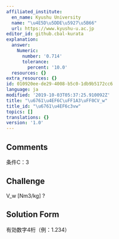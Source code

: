 ```yaml
---
affiliated_institute:
  en_name: Kyushu University
  name: "\u4E5D\u5DDE\u5927\u5B66"
  url: https://www.kyushu-u.ac.jp
editor_id: github.cbal-kurata
explanation:
  answer:
    Numeric:
      number: '0.714'
      tolerance:
        percent: '10.0'
  resources: {}
extra_resources: {}
id: 010920ee-de29-4008-b5c0-1db9b5172cc6
language: ja
modified: '2019-10-03T05:37:25.910092Z'
title: "\u6761\u4EF6C\uFF1A3\uFF0CV_w"
title_id: "\u6761\u4EF6c3vw"
topics: []
translations: {}
version: '1.0'
---
```


## Comments
条件C：3

## Challenge
V_w [Nm3/kg] ?

## Solution Form
有効数字4桁（例：1.234）





